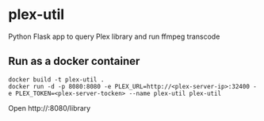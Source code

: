 # plex-util
Python Flask app to query Plex library and run ffmpeg transcode

## Run as a docker container
```
docker build -t plex-util .
docker run -d -p 8080:8080 -e PLEX_URL=http://<plex-server-ip>:32400 -e PLEX_TOKEN=<plex-server-tocken> --name plex-util plex-util
```

Open http://<docker-ip>:8080/library

